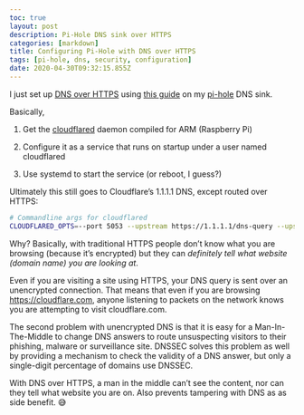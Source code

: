 ```yaml
---
toc: true
layout: post
description: Pi-Hole DNS sink over HTTPS
categories: [markdown]
title: Configuring Pi-Hole with DNS over HTTPS
tags: [pi-hole, dns, security, configuration]
date: 2020-04-30T09:32:15.855Z
---
```


I just set up [DNS over HTTPS](https://en.wikipedia.org/wiki/DNS_over_HTTPS) using [this guide](https://docs.pi-hole.net/guides/dns-over-https/) on my [pi-hole](https://pi-hole.net) DNS sink.

Basically,

1. Get the [cloudflared](https://developers.cloudflare.com/1.1.1.1/dns-over-https/cloudflared-proxy/) daemon compiled for ARM (Raspberry Pi)

2. Configure it as a service that runs on startup under a user named cloudflared

3. Use systemd to start the service (or reboot, I guess?)

Ultimately this still goes to Cloudflare’s 1.1.1.1 DNS, except routed over HTTPS:

```bash
# Commandline args for cloudflared
CLOUDFLARED_OPTS=--port 5053 --upstream https://1.1.1.1/dns-query --upstream https://1.0.0.1/dns-query
```

Why? Basically, with traditional HTTPS people don’t know what you are browsing (because it’s encrypted) but they can _definitely tell what website (domain name) you are looking at_.

Even if you are visiting a site using HTTPS, your DNS query is sent over an unencrypted connection. That means that even if you are browsing <https://cloudflare.com>, anyone listening to packets on the network knows you are attempting to visit cloudflare.com.

The second problem with unencrypted DNS is that it is easy for a Man-In-The-Middle to change DNS answers to route unsuspecting visitors to their phishing, malware or surveillance site. DNSSEC solves this problem as well by providing a mechanism to check the validity of a DNS answer, but only a single-digit percentage of domains use DNSSEC.

With DNS over HTTPS, a man in the middle can’t see the content, nor can they tell what website you are on. Also prevents tampering with DNS as as side benefit. :sweat_smile:
